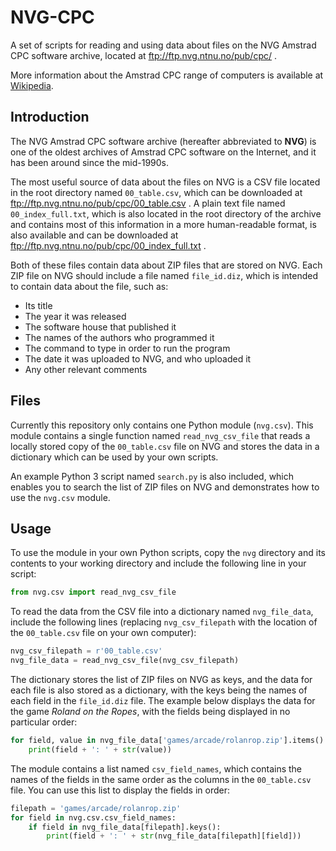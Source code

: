 # NVG-CPC
A set of scripts for reading and using data about files on the NVG Amstrad CPC software archive, located at
ftp://ftp.nvg.ntnu.no/pub/cpc/ .

More information about the Amstrad CPC range of computers is available at [Wikipedia](https://en.wikipedia.org/wiki/Amstrad_CPC).

## Introduction

The NVG Amstrad CPC software archive (hereafter abbreviated to **NVG**) is one of the oldest archives of Amstrad CPC software
on the Internet, and it has been around since the mid-1990s.

The most useful source of data about the files on NVG is a CSV file located in the root directory named `00_table.csv`, which can
be downloaded at ftp://ftp.nvg.ntnu.no/pub/cpc/00_table.csv . A plain text file named `00_index_full.txt`, which is also located
in the root directory of the archive and contains most of this information in a more human-readable format, is also available and
can be downloaded at ftp://ftp.nvg.ntnu.no/pub/cpc/00_index_full.txt .

Both of these files contain data about ZIP files that are stored on NVG. Each ZIP file on NVG should include a file named
`file_id.diz`, which is intended to contain data about the file, such as:

* Its title
* The year it was released
* The software house that published it
* The names of the authors who programmed it
* The command to type in order to run the program
* The date it was uploaded to NVG, and who uploaded it
* Any other relevant comments

## Files

Currently this repository only contains one Python module (`nvg.csv`). This module contains a single function named
`read_nvg_csv_file` that reads a locally stored copy of the `00_table.csv` file on NVG and stores the data in a dictionary
which can be used by your own scripts.

An example Python 3 script named `search.py` is also included, which enables you to search the list of ZIP files on NVG and
demonstrates how to use the `nvg.csv` module.

## Usage

To use the module in your own Python scripts, copy the `nvg` directory and its contents to your working directory and include the following line in your script:

```python
from nvg.csv import read_nvg_csv_file
```

To read the data from the CSV file into a dictionary named `nvg_file_data`, include the following lines (replacing `nvg_csv_filepath` with the location of the `00_table.csv` file on your own computer):

```python
nvg_csv_filepath = r'00_table.csv'
nvg_file_data = read_nvg_csv_file(nvg_csv_filepath)
```

The dictionary stores the list of ZIP files on NVG as keys, and the data for each file is also stored as a dictionary, with the keys being the names of each field in the `file_id.diz` file. The example below displays the data for the game *Roland on the Ropes*, with the fields being displayed in no particular order:

```python
for field, value in nvg_file_data['games/arcade/rolanrop.zip'].items():
	print(field + ': ' + str(value))
```

The module contains a list named `csv_field_names`, which contains the names of the fields in the same order as the columns in the `00_table.csv` file. You can use this list to display the fields in order:

```python
filepath = 'games/arcade/rolanrop.zip'
for field in nvg.csv.csv_field_names:
	if field in nvg_file_data[filepath].keys():
		print(field + ': ' + str(nvg_file_data[filepath][field]))
```
